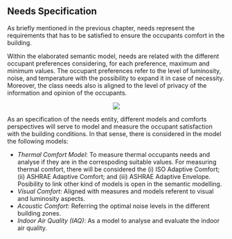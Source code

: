 ## Needs Specification

As briefly mentioned in the previous chapter, needs represent the requirements that has to be satisfied to ensure the occupants comfort in the building.

Within the elaborated semantic model, needs are related with the different occupant preferences considering, for each preference, maximum and minimum values. The occupant preferences refer to the level of luminosity, noise, and temperature with the possibility to expand it in case of necessity. Moreover, the class needs also is aligned to the level of privacy of the information and opinion of the occupants.

<div style="text-align:center">
<img src="http://www.plantuml.com/plantuml/png/dP91Ru9048Nl-oiswQb9zT1ZOqpGMYKnQgknXwQ7TPdAHjWbixjMO_lVYu0A0fBqoBoFcNaxJs-4Z1YoaFA0QKqFX587KNttLQ2GFZFSz08Bf-gBagQaz1ZVh55PwQNIMAnzSz8KUe2NNuO8U_9Bz7ciDe2Wp3w2_dMVTn-OoQ79XeunA5RMm6KL6ZS5IKZgO0BWQThfZDp5uz2PTRi74W_Cn1cABUFxEddAkOsOD3E4htWjoQ58KYeykjFUauwNaEluEnHooMAhITLJTXKSNOTiLwgUXonym905VHL-AJJbLJBCdKyTZqL6RA4MJKbdFdfp1l-21t8BWOgWza6CVxnUqh69NGfjRzZAndDbjH6y0NETrpffRECtLrgOunNT1uNS5zuzhMGdIcXenXOGHe3CMBm9PydwQRLEESgNojaX5N5gjp_kqlQVEITDPEAZ2SgvAEnQp5kg94BXOFa_hewKb-B345BicDPBQQsYAfFQ39wILqLM9VGF"/>
</div>

As an specification of the needs entity, different models and comforts perspectives will serve to model and measure the occupant satisfaction with the building conditions. In that sense, there is considered in the model the following models:

- _Thermal Comfort Model_: To measure thermal occupants needs and analyse if they are in the correspoding suitable values. For measuring thermal comfort, there will be considered the (i) ISO Adaptive Comfort; (ii) ASHRAE Adaptive Comfort; and (iii) ASHRAE Adaptive Envelope. Posibility to link other kind of models is open in the semantic modelling.
- _Visual Comfort_: Aligned with measures and models referent to visual and luminosity aspects.
- _Acoustic Comfort_: Referring the optimal noise levels in the different building zones.
- _Indoor Air Quality (IAQ)_: As a model to analyse and evaluate the indoor air quality.
